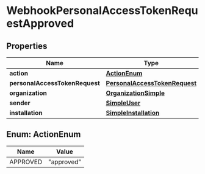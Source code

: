 

# WebhookPersonalAccessTokenRequestApproved


## Properties

| Name | Type | Description | Notes |
|------------ | ------------- | ------------- | -------------|
|**action** | [**ActionEnum**](#ActionEnum) |  |  |
|**personalAccessTokenRequest** | [**PersonalAccessTokenRequest**](PersonalAccessTokenRequest.md) |  |  |
|**organization** | [**OrganizationSimple**](OrganizationSimple.md) |  |  |
|**sender** | [**SimpleUser**](SimpleUser.md) |  |  |
|**installation** | [**SimpleInstallation**](SimpleInstallation.md) |  |  |



## Enum: ActionEnum

| Name | Value |
|---- | -----|
| APPROVED | &quot;approved&quot; |



